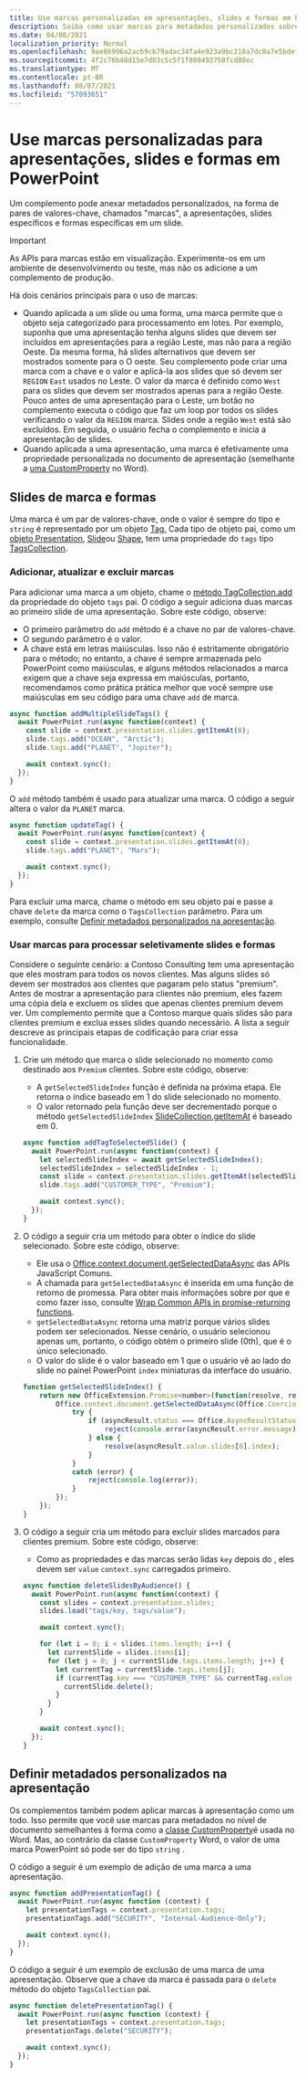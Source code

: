 ```yaml
---
title: Use marcas personalizadas em apresentações, slides e formas em PowerPoint
description: Saiba como usar marcas para metadados personalizados sobre apresentações, slides e formas.
ms.date: 04/08/2021
localization_priority: Normal
ms.openlocfilehash: 9ae86906a2ac69cb79adac34fa4e923a9bc218a7dc8a7e5bdefd63300b589da5
ms.sourcegitcommit: 4f2c76b48d15e7d03c5c5f1f809493758fcd88ec
ms.translationtype: MT
ms.contentlocale: pt-BR
ms.lasthandoff: 08/07/2021
ms.locfileid: "57093651"
---
```

# <a name="use-custom-tags-for-presentations-slides-and-shapes-in-powerpoint"></a>Use marcas personalizadas para apresentações, slides e formas em PowerPoint

Um complemento pode anexar metadados personalizados, na forma de pares de valores-chave, chamados "marcas", a apresentações, slides específicos e formas específicas em um slide.

> [!IMPORTANT]
> As APIs para marcas estão em visualização. Experimente-os em um ambiente de desenvolvimento ou teste, mas não os adicione a um complemento de produção.

Há dois cenários principais para o uso de marcas:

- Quando aplicada a um slide ou uma forma, uma marca permite que o objeto seja categorizado para processamento em lotes. Por exemplo, suponha que uma apresentação tenha alguns slides que devem ser incluídos em apresentações para a região Leste, mas não para a região Oeste. Da mesma forma, há slides alternativos que devem ser mostrados somente para o O oeste. Seu complemento pode criar uma marca com a chave e o valor e aplicá-la aos slides que só devem ser `REGION` `East` usados no Leste. O valor da marca é definido como `West` para os slides que devem ser mostrados apenas para a região Oeste. Pouco antes de uma apresentação para o Leste, um botão no complemento executa o código que faz um loop por todos os slides verificando o valor da `REGION` marca. Slides onde a região `West` está são excluídos. Em seguida, o usuário fecha o complemento e inicia a apresentação de slides.
- Quando aplicada a uma apresentação, uma marca é efetivamente uma propriedade personalizada no documento de apresentação (semelhante a [uma CustomProperty](/javascript/api/word/word.customproperty) no Word).

## <a name="tag-slides-and-shapes"></a>Slides de marca e formas

Uma marca é um par de valores-chave, onde o valor é sempre do tipo e `string` é representado por um objeto [Tag.](/javascript/api/powerpoint/powerpoint.tag) Cada tipo de objeto pai, como um [objeto Presentation](/javascript/api/powerpoint/powerpoint.presentation), [Slide](/javascript/api/powerpoint/powerpoint.slide)ou [Shape,](/javascript/api/powerpoint/powerpoint.shape) tem uma propriedade do `tags` tipo [TagsCollection](/javascript/api/powerpoint/powerpoint.tagcollection).

### <a name="add-update-and-delete-tags"></a>Adicionar, atualizar e excluir marcas

Para adicionar uma marca a um objeto, chame o [método TagCollection.add](/javascript/api/powerpoint/powerpoint.tagcollection#add_key__value_) da propriedade do objeto `tags` pai. O código a seguir adiciona duas marcas ao primeiro slide de uma apresentação. Sobre este código, observe:

- O primeiro parâmetro do `add` método é a chave no par de valores-chave. 
- O segundo parâmetro é o valor.
- A chave está em letras maiúsculas. Isso não é estritamente obrigatório para o método; no entanto, a chave é sempre armazenada pelo PowerPoint como maiúsculas, e alguns métodos relacionados a marca exigem que a chave seja expressa em maiúsculas, portanto, recomendamos como prática prática melhor que você sempre use maiúsculas em seu código para uma chave `add` de marca. 

```javascript
async function addMultipleSlideTags() {
  await PowerPoint.run(async function(context) {
    const slide = context.presentation.slides.getItemAt(0);
    slide.tags.add("OCEAN", "Arctic");
    slide.tags.add("PLANET", "Jupiter");

    await context.sync();
  });
}
```

O `add` método também é usado para atualizar uma marca. O código a seguir altera o valor da `PLANET` marca.

```javascript
async function updateTag() {
  await PowerPoint.run(async function(context) {
    const slide = context.presentation.slides.getItemAt(0);
    slide.tags.add("PLANET", "Mars");

    await context.sync();
  });
}
```

Para excluir uma marca, chame o método em seu objeto pai e passe a chave `delete` da marca como o `TagsCollection` parâmetro. Para um exemplo, consulte [Definir metadados personalizados na apresentação](#set-custom-metadata-on-the-presentation).

### <a name="use-tags-to-selectively-process-slides-and-shapes"></a>Usar marcas para processar seletivamente slides e formas

Considere o seguinte cenário: a Contoso Consulting tem uma apresentação que eles mostram para todos os novos clientes. Mas alguns slides só devem ser mostrados aos clientes que pagaram pelo status "premium". Antes de mostrar a apresentação para clientes não premium, eles fazem uma cópia dela e excluem os slides que apenas clientes premium devem ver. Um complemento permite que a Contoso marque quais slides são para clientes premium e exclua esses slides quando necessário. A lista a seguir descreve as principais etapas de codificação para criar essa funcionalidade.

1. Crie um método que marca o slide selecionado no momento como destinado aos `Premium` clientes. Sobre este código, observe:

    - A `getSelectedSlideIndex` função é definida na próxima etapa. Ele retorna o índice baseado em 1 do slide selecionado no momento.
    - O valor retornado pela função deve ser decrementado porque o método `getSelectedSlideIndex` [SlideCollection.getItemAt](/javascript/api/powerpoint/powerpoint.slidecollection#getItemAt_index_) é baseado em 0.

    ```javascript
    async function addTagToSelectedSlide() {
      await PowerPoint.run(async function(context) {
        let selectedSlideIndex = await getSelectedSlideIndex();
        selectedSlideIndex = selectedSlideIndex - 1;
        const slide = context.presentation.slides.getItemAt(selectedSlideIndex);
        slide.tags.add("CUSTOMER_TYPE", "Premium");
    
        await context.sync();
      });
    }
    ```

2. O código a seguir cria um método para obter o índice do slide selecionado. Sobre este código, observe:

    - Ele usa o [Office.context.document.getSelectedDataAsync](/javascript/api/office/office.document#getSelectedDataAsync_coercionType__callback_) das APIs JavaScript Comuns.
    - A chamada para `getSelectedDataAsync` é inserida em uma função de retorno de promessa. Para obter mais informações sobre por que e como fazer isso, consulte [Wrap Common APIs in promise-returning functions](../develop/asynchronous-programming-in-office-add-ins.md#wrap-common-apis-in-promise-returning-functions).
    - `getSelectedDataAsync` retorna uma matriz porque vários slides podem ser selecionados. Nesse cenário, o usuário selecionou apenas um, portanto, o código obtém o primeiro slide (0th), que é o único selecionado.
    - O valor do slide é o valor baseado em 1 que o usuário vê ao lado do slide no painel PowerPoint `index` miniaturas da interface do usuário.

    ```javascript
    function getSelectedSlideIndex() {
        return new OfficeExtension.Promise<number>(function(resolve, reject) {
            Office.context.document.getSelectedDataAsync(Office.CoercionType.SlideRange, function(asyncResult) {
                try {
                    if (asyncResult.status === Office.AsyncResultStatus.Failed) {
                        reject(console.error(asyncResult.error.message));
                    } else {
                        resolve(asyncResult.value.slides[0].index);
                    }
                } 
                catch (error) {
                    reject(console.log(error));
                }
            });
        });
    }
    ```

3. O código a seguir cria um método para excluir slides marcados para clientes premium. Sobre este código, observe:

    - Como as propriedades e das marcas serão lidas `key` depois do , eles devem ser `value` `context.sync` carregados primeiro.

    ```javascript
    async function deleteSlidesByAudience() {
      await PowerPoint.run(async function(context) {
        const slides = context.presentation.slides;
        slides.load("tags/key, tags/value");
    
        await context.sync();
    
        for (let i = 0; i < slides.items.length; i++) {
          let currentSlide = slides.items[i];
          for (let j = 0; j < currentSlide.tags.items.length; j++) {
            let currentTag = currentSlide.tags.items[j];
            if (currentTag.key === "CUSTOMER_TYPE" && currentTag.value === "Premium") {
              currentSlide.delete();
            }
          }
        }
    
        await context.sync();
      });
    }
    ```

## <a name="set-custom-metadata-on-the-presentation"></a>Definir metadados personalizados na apresentação

Os complementos também podem aplicar marcas à apresentação como um todo. Isso permite que você use marcas para metadados no nível de documento semelhantes à forma como a [classe CustomProperty](/javascript/api/word/word.customproperty)é usada no Word. Mas, ao contrário da classe `CustomProperty` Word, o valor de uma marca PowerPoint só pode ser do tipo `string` .

O código a seguir é um exemplo de adição de uma marca a uma apresentação. 

```javascript
async function addPresentationTag() {
  await PowerPoint.run(async function (context) {
    let presentationTags = context.presentation.tags;
    presentationTags.add("SECURITY", "Internal-Audience-Only");

    await context.sync();
  });
}
```

O código a seguir é um exemplo de exclusão de uma marca de uma apresentação. Observe que a chave da marca é passada para o `delete` método do objeto `TagsCollection` pai.

```javascript
async function deletePresentationTag() {
  await PowerPoint.run(async function (context) {
    let presentationTags = context.presentation.tags;
    presentationTags.delete("SECURITY");

    await context.sync();
  });
}
```
